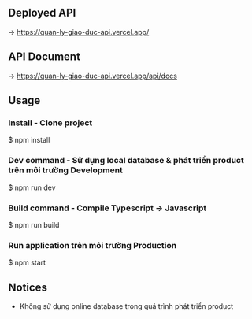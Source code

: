 ## Deployed API
-> https://quan-ly-giao-duc-api.vercel.app/



## API Document
-> https://quan-ly-giao-duc-api.vercel.app/api/docs



## Usage

### Install - Clone project 
$ npm install

### Dev command - Sử dụng local database  & phát triển product trên môi trường Development
$ npm run dev

### Build command - Compile Typescript -> Javascript
$ npm run build

### Run application trên môi trường Production
$ npm start



## Notices
* Không sử dụng online database trong quá trình phát triển product



